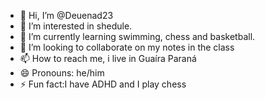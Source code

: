 - 👋 Hi, I’m @Deuenad23
- 👀 I’m interested in shedule.
- 🌱 I’m currently learning swimming, chess and basketball.
- 💞️ I’m looking to collaborate on my notes in the class
- 📫 How to reach me, i live in Guaíra Paraná
- 😄 Pronouns: he/him
- ⚡ Fun fact:I have ADHD and I play chess

<!---
Deuenad23/Deuenad23 is a ✨ special ✨ repository because its `README.md` (this file) appears on your GitHub profile.
You can click the Preview link to take a look at your changes.
--->
